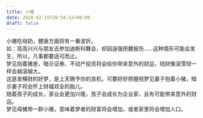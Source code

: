 ```yaml
---
title: 小猪
date: 2020-02-15T20:54:12+08:00
draft: false
---
```


小猪吃母奶，健康方面将有一番波折。<br>
如：高高兴兴与朋友去参加迪斯科舞会，却因逞强把腰报伤……这种情形可能会发生，所以，凡事都要适可而止。<br>
梦见抱着猪崽，暗示证券、不动产投资将会给你带来意外的财运，钱财像滚雪球一样会越滚越大。<br>
这是发横财的好梦，是上天赐予你的良机，可要好好把握祝梦见妻子抱着小猪，暗示妻子将会怀上财福双全的胎儿。<br>
随着孩子的成长，家业会更加兴隆，孩子会成长为企业家，且有可能带来意外的财运。<br>
梦见母猪带一群小猪，意味着梦者的财富将会增加，或者家里将会增加人口。<br>
